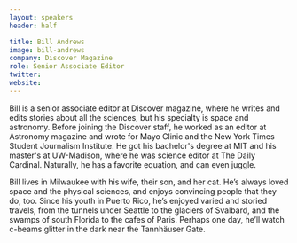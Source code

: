 ```yaml
---
layout: speakers
header: half

title: Bill Andrews
image: bill-andrews
company: Discover Magazine
role: Senior Associate Editor
twitter: 
website: 
---
```

Bill is a senior associate editor at Discover magazine, where he writes and edits stories about all the sciences, but his specialty is space and astronomy. Before joining the Discover staff, he worked as an editor at Astronomy magazine and wrote for Mayo Clinic and the New York Times Student Journalism Institute. He got his bachelor's degree at MIT and his master's at UW-Madison, where he was science editor at The Daily Cardinal. Naturally, he has a favorite equation, and can even juggle.

Bill lives in Milwaukee with his wife, their son, and her cat. He’s always loved space and the physical sciences, and enjoys convincing people that they do, too. Since his youth in Puerto Rico, he’s enjoyed varied and storied travels, from the tunnels under Seattle to the glaciers of Svalbard, and the swamps of south Florida to the cafes of Paris. Perhaps one day, he’ll watch c-beams glitter in the dark near the Tannhäuser Gate.